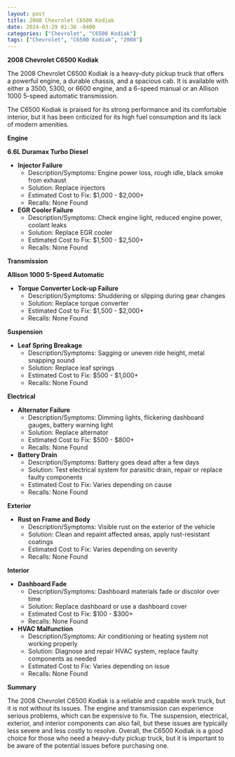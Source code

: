 ```yaml
---
layout: post
title: 2008 Chevrolet C6500 Kodiak
date: 2024-03-29 01:38 -0400
categories: ["Chevrolet", "C6500 Kodiak"]
tags: ["Chevrolet", "C6500 Kodiak", "2008"]
---
```

**2008 Chevrolet C6500 Kodiak**

The 2008 Chevrolet C6500 Kodiak is a heavy-duty pickup truck that offers a powerful engine, a durable chassis, and a spacious cab. It is available with either a 3500, 5300, or 6600 engine, and a 6-speed manual or an Allison 1000 5-speed automatic transmission.

The C6500 Kodiak is praised for its strong performance and its comfortable interior, but it has been criticized for its high fuel consumption and its lack of modern amenities.

**Engine**

**6.6L Duramax Turbo Diesel**

* **Injector Failure**
    * Description/Symptoms: Engine power loss, rough idle, black smoke from exhaust
    * Solution: Replace injectors
    * Estimated Cost to Fix: $1,000 - $2,000+
    * Recalls: None Found
* **EGR Cooler Failure**
    * Description/Symptoms: Check engine light, reduced engine power, coolant leaks
    * Solution: Replace EGR cooler
    * Estimated Cost to Fix: $1,500 - $2,500+
    * Recalls: None Found

**Transmission**

**Allison 1000 5-Speed Automatic**

* **Torque Converter Lock-up Failure**
    * Description/Symptoms: Shuddering or slipping during gear changes
    * Solution: Replace torque converter
    * Estimated Cost to Fix: $1,500 - $2,000+
    * Recalls: None Found

**Suspension**

* **Leaf Spring Breakage**
    * Description/Symptoms: Sagging or uneven ride height, metal snapping sound
    * Solution: Replace leaf springs
    * Estimated Cost to Fix: $500 - $1,000+
    * Recalls: None Found

**Electrical**

* **Alternator Failure**
    * Description/Symptoms: Dimming lights, flickering dashboard gauges, battery warning light
    * Solution: Replace alternator
    * Estimated Cost to Fix: $500 - $800+
    * Recalls: None Found
* **Battery Drain**
    * Description/Symptoms: Battery goes dead after a few days
    * Solution: Test electrical system for parasitic drain, repair or replace faulty components
    * Estimated Cost to Fix: Varies depending on cause
    * Recalls: None Found

**Exterior**

* **Rust on Frame and Body**
    * Description/Symptoms: Visible rust on the exterior of the vehicle
    * Solution: Clean and repaint affected areas, apply rust-resistant coatings
    * Estimated Cost to Fix: Varies depending on severity
    * Recalls: None Found

**Interior**

* **Dashboard Fade**
    * Description/Symptoms: Dashboard materials fade or discolor over time
    * Solution: Replace dashboard or use a dashboard cover
    * Estimated Cost to Fix: $100 - $300+
    * Recalls: None Found
* **HVAC Malfunction**
    * Description/Symptoms: Air conditioning or heating system not working properly
    * Solution: Diagnose and repair HVAC system, replace faulty components as needed
    * Estimated Cost to Fix: Varies depending on issue
    * Recalls: None Found

**Summary**

The 2008 Chevrolet C6500 Kodiak is a reliable and capable work truck, but it is not without its issues. The engine and transmission can experience serious problems, which can be expensive to fix. The suspension, electrical, exterior, and interior components can also fail, but these issues are typically less severe and less costly to resolve. Overall, the C6500 Kodiak is a good choice for those who need a heavy-duty pickup truck, but it is important to be aware of the potential issues before purchasing one.
